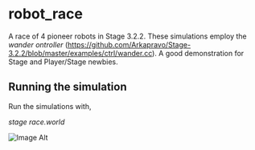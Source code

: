 robot_race
==========

A race of 4 pioneer robots in Stage 3.2.2. 
These simulations employ the _wander ontroller_ (https://github.com/Arkapravo/Stage-3.2.2/blob/master/examples/ctrl/wander.cc). A good demonstration for Stage and Player/Stage newbies.

Running the simulation
----------------------
Run the simulations with,  

_stage race.world_

![Image Alt](https://lh3.googleusercontent.com/-mWTS_XPpnRY/UOM6GoHlIJI/AAAAAAAACNo/Ye-tGNGBlGc/s512/robot_race.png)
